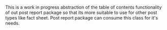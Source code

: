 This is a work in progress abstraction of the table of contents functionality of out post report package so that its more suitable to use for other post types like fact sheet.
Post report package can consume this class for it's needs.
